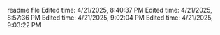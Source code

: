 readme file
Edited time: 4/21/2025, 8:40:37 PM
Edited time: 4/21/2025, 8:57:36 PM
Edited time: 4/21/2025, 9:02:04 PM
Edited time: 4/21/2025, 9:03:22 PM
